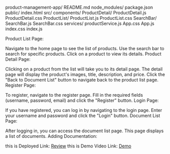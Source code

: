 product-management-app/
  README.md
  node_modules/
  package.json
  public/
    index.html
  src/
    components/
      ProductDetail/
        ProductDetail.js
        ProductDetail.css
      ProductList/
        ProductList.js
        ProductList.css
      SearchBar/
        SearchBar.js
        SearchBar.css
    services/
      productService.js
    App.css
    App.js
    index.css
    index.js


Product List Page:

Navigate to the home page to see the list of products.
Use the search bar to search for specific products.
Click on a product to view its details.
Product Detail Page:

Clicking on a product from the list will take you to its detail page.
The detail page will display the product's images, title, description, and price.
Click the "Back to Document List" button to navigate back to the product list page.
Register Page:

To register, navigate to the register page.
Fill in the required fields (username, password, email) and click the "Register" button.
Login Page:

If you have registered, you can log in by navigating to the login page.
Enter your username and password and click the "Login" button.
Document List Page:

After logging in, you can access the document list page.
This page displays a list of documents.
Adding Documentation:

this is Deployed Link: [Review](https://display-products-98.web.app)
this is Demo Video Link: [Demo](https://drive.google.com/file/d/1dbfx2d67dOoFaoiMZ3H4JYIsdOivtjYa/view?usp=sharing)
